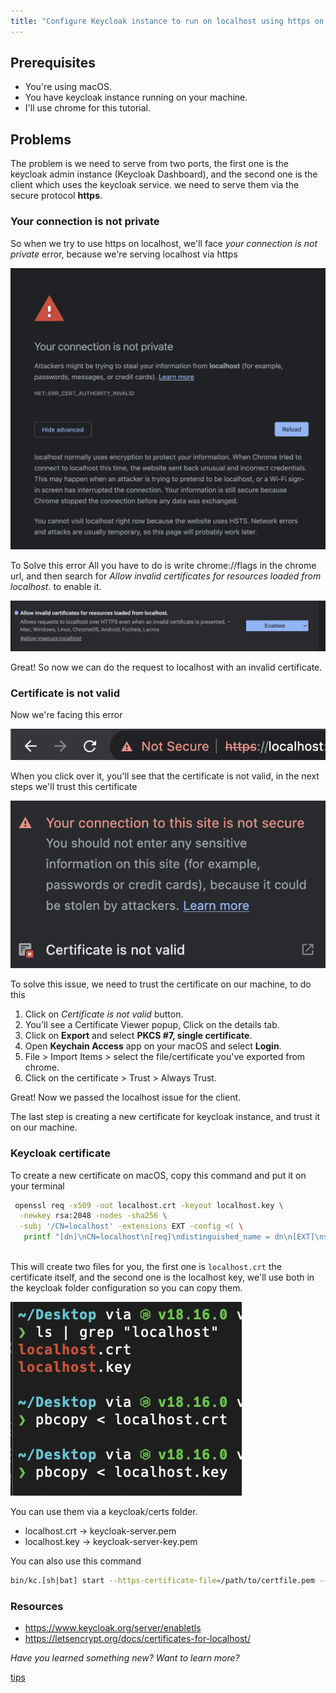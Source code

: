 ```yaml
---
title: "Configure Keycloak instance to run on localhost using https on macOS"
---
```


## Prerequisites

- You're using macOS.
- You have keycloak instance running on your machine.
- I'll use chrome for this tutorial.

## Problems

The problem is we need to serve from two ports, the first one is the keycloak admin instance (Keycloak Dashboard), and the second one is the client which uses the keycloak service. we need to serve them via the secure protocol **https**. 

### Your connection is not private

So when we try to use https on localhost, we'll face _your connection is not private_ error, because we're serving localhost via https

![Your connection is not private](Pasted%20image%2020230807040814.png)

To Solve this error All you have to do is write chrome://flags in the chrome url, and then search for *Allow invalid certificates for resources loaded from localhost.* to enable it.

![](Pasted%20image%2020230807041239.png)

Great! So now we can do the request to localhost with an invalid certificate.

### Certificate is not valid

Now we're facing this error

![The current case](Pasted%20image%2020230807040044.png)

When you click over it, you'll see that the certificate is not valid, in the next steps we'll trust this certificate

![](Pasted%20image%2020230807040342.png)

To solve this issue, we need to trust the certificate on our machine, to do this
1. Click on *Certificate is not valid* button.
2. You'll see a Certificate Viewer popup, Click on the details tab.
3. Click on **Export** and select **PKCS #7, single certificate**.
4. Open **Keychain Access** app on your macOS and select **Login**.
5. File > Import Items > select the file/certificate you've exported from chrome.
6. Click on the certificate > Trust > Always Trust.

Great! Now we passed the localhost issue for the client.

The last step is creating a new certificate for keycloak instance, and trust it on our machine.

### Keycloak certificate

To create a new certificate on macOS, copy this command and put it on your terminal

```bash
 openssl req -x509 -out localhost.crt -keyout localhost.key \
  -newkey rsa:2048 -nodes -sha256 \
  -subj '/CN=localhost' -extensions EXT -config <( \
   printf "[dn]\nCN=localhost\n[req]\ndistinguished_name = dn\n[EXT]\nsubjectAltName=DNS:localhost\nkeyUsage=digitalSignature\nextendedKeyUsage=serverAuth")
   
```

This will create two files for you, the first one is `localhost.crt` the certificate itself, and the second one is the localhost key, we'll use both in the keycloak folder configuration so you can copy them.

![](Pasted%20image%2020230807043106.png)

You can use them via a keycloak/certs folder.

- localhost.crt -> keycloak-server.pem
- localhost.key -> keycloak-server-key.pem

You can also use this command

````bash
bin/kc.[sh|bat] start --https-certificate-file=/path/to/certfile.pem --https-certificate-key-file=/path/to/keyfile.pem
````



### Resources

- https://www.keycloak.org/server/enabletls
- https://letsencrypt.org/docs/certificates-for-localhost/


*Have you learned something new? Want to learn more?*

[tips](git/tips.md)